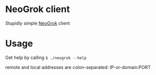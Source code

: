 # NeoGrok client

Stupidly simple [NeoGrok](https://github.com/kvxmmu/neogrok) client

# Usage

Get help by calling `$ ./neogrok --help`

remote and local addresses are colon-separated: IP-or-domain:PORT

